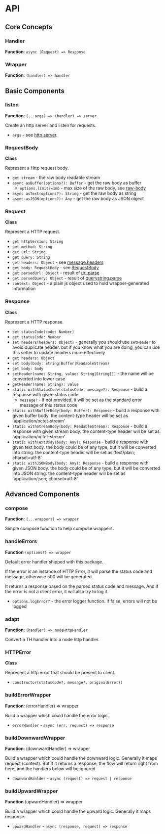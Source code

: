 # API

## Core Concepts

### Handler

**Function**: `async (Request) => Response `

### Wrapper

**Function**: `(handler) => handler`

## Basic Components

### listen

**Function**: `(...args) => (handler) => server`

Create an http server and listen for requests.

- `args` - see [http server](https://nodejs.org/api/http.html#http_server_listen).

### RequestBody

**Class**

Represent a Http request body.

- `get stream` - the raw body readable stream
- `async asBuffer(options?): Buffer` - get the raw body as buffer
  - `options.limit?=1mb` - max size of the raw body, see [raw-body](https://github.com/stream-utils/raw-body#getrawbodystream-options-callback)
- `async asText(options?): String` - get the raw body as string
- `async asJSON(options?): Any` - get the raw body as JSON object

### Request

**Class**

Represent a HTTP request.

- `get httpVersion: String`
- `get method: String`
- `get url: String`
- `get query: String`
- `get headers: Object` - see [message.headers](https://nodejs.org/api/http.html#http_message_headers)
- `get body: RequestBody` - see [RequestBody](#requestbody)
- `get parsedUrl: Object` - result of [url.parse](https://nodejs.org/api/url.html#url_url_parse_urlstring_parsequerystring_slashesdenotehost)
- `get parsedQuery: Object` - result of [querystring.parse](https://nodejs.org/api/querystring.html#querystring_querystring_parse_str_sep_eq_options)
- `context: Object` - a plain js object used to hold wrapper-generated information

### Response

**Class**

Represent a HTTP response.

- `set statusCode(code: Number)`
- `get statusCode: Number` 
- `set headers(headers: Object)` - generally you should use `setHeader` to avoid duplicate header. but if you know what you are doing, you can use this setter to update headers more effectively
- `get headers: Object`
- `set body(body: String|Buffer|ReadableStream)`
- `get body: body`
- `setHeader(name: String, value: String|String[])` - the name will be converted into lower case
- `getHeader(name: String): value`
- `static withStatusCode(statusCode, message?): Response` - build a response with given status code
  - `message?` - if not provided, it will be set as the standard error message of this status code
- `static withBufferBody(body: Buffer): Response` - build a response with given buffer body. the content-type header will be set as 'application/octet-stream'
- `static withStreamBody(body: ReadableStream): Response` - build a response with given stream body. the content-type header will be set as 'application/octet-stream'
- `static withTextBody(body: Any): Response` - build a response with given text body. the body could be of any type, but it will be converted into string. the content-type header will be set as 'text/plain; charset=utf-8'
- `static withJSONBody(body: Any): Response` - build a response with given JSON body. the body could be of any type, but it will be converted into JSON string. the content-type header will be set as 'application/json; charset=utf-8'

## Advanced Components

### compose

**Function**: `(...wrappers) => wrapper`

Simple compose function to help compose wrappers.

### handleErrors

**Function** `(options?) => wrapper`

Default error handler shipped with this package.

If the error is an instance of HTTP Error, it will parse the status code and message, otherwise 500 will be generated.

It returns a response based on the parsed status code and message. And if the error is not a client error, it will also try to log it. 

- `options.logError?` - the error logger function. if false, errors will not be logged

### adapt

**Function**: `(handler) => nodeHttpHandler`

Convert a TH handler into a node http handler.

### HTTPError

**Class**

Represent a http error that should be present to client.

- `constructor(statusCode?, message?, originalError?)`

### buildErrorWrapper

**Function**: (errorHandler) => wrapper

Build a wrapper which could handle the error logic.

- `errorHandler` - `async (err, request) => response`

### buildDownwardWrapper

**Function**: (downwardHandler) => wrapper

Build a wrapper which could handle the downward logic. Generally it maps request (context). But if it returns a response, the flow will return right from here, and the handlers below will be ignored

- `downwardHanlder` - `async (request) => request | response`

### buildUpwardWrapper

**Function** (upwardHandler) => wrapper

Build a wrapper which could handle the upward logic. Generally it maps response.

- `upwardHandler` - `async (response, request) => response` 